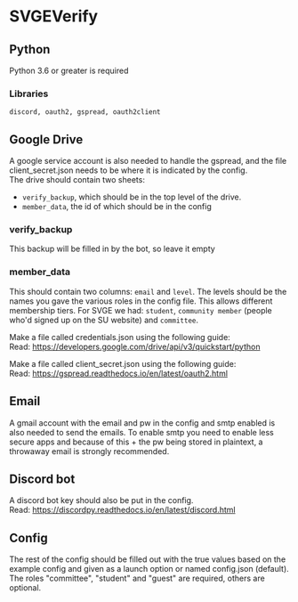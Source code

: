 # SVGEVerify
## Python
Python 3.6 or greater is required
### Libraries
`discord, oauth2, gspread, oauth2client`  

## Google Drive
A google service account is also needed to handle the gspread, and the file client_secret.json needs to be where it is indicated by the config.  
The drive should contain two sheets: 
* `verify_backup`, which should be in the top level of the drive.
* `member_data`, the id of which should be in the config  

### verify_backup
This backup will be filled in by the bot, so leave it empty

### member_data
This should contain two columns: `email` and `level`. The levels should be the names you gave the various roles in the config file. This allows different membership tiers. For SVGE we had: `student`, `community member` (people who'd signed up on the SU website) and `committee`.

Make a file called credentials.json using the following guide:  
Read: https://developers.google.com/drive/api/v3/quickstart/python  


Make a file called client_secret.json using the following guide:  
Read: https://gspread.readthedocs.io/en/latest/oauth2.html

## Email
A gmail account with the email and pw in the config and smtp enabled is also needed to send the emails. To enable smtp you need to enable less secure apps and because of this + the pw being stored in plaintext, a throwaway email is strongly recommended.  

## Discord bot
A discord bot key should also be put in the config.   
Read: https://discordpy.readthedocs.io/en/latest/discord.html

## Config
The rest of the config should be filled out with the true values based on the example config and given as a launch option or named config.json (default).  
The roles "committee", "student" and "guest" are required, others are optional.